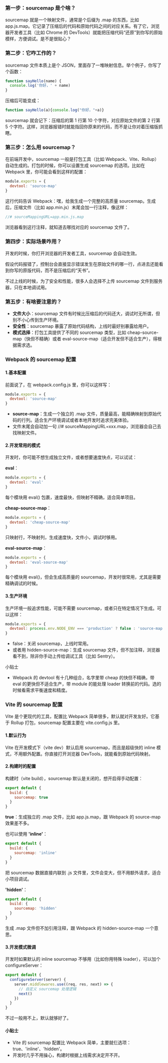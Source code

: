 ### 第一步：sourcemap 是个啥？

sourcemap 就是一个映射文件，通常是个后缀为 .map 的东西，比如 app.js.map。它记录了压缩后的代码和原始代码之间的对应关系。有了它，浏览器开发者工具（比如 Chrome 的 DevTools）就能把压缩代码“还原”到你写的原始模样，方便调试。是不是很贴心？



### 第二步：它咋工作的？

sourcemap 文件本质上是个 JSON，里面存了一堆映射信息。举个例子，你写了个函数：

```js
function sayHello(name) {
  console.log('你好，' + name)
}
```

压缩后可能变成：

```js
function sayHello(a){console.log("你好，"+a)}
```

sourcemap 就会记下：压缩后的第 1 行第 10 个字符，对应原始文件的第 2 行第 5 个字符。这样，浏览器报错时就能指回你原来的代码，而不是让你对着压缩版抓瞎。



### 第三步：怎么用 sourcemap？

在前端开发中，sourcemap 一般是打包工具（比如 Webpack、Vite、Rollup）自动生成的。打包的时候，你可以设置生成 sourcemap 的选项。比如在 Webpack 里，你可能会看到这样的配置：

```js
module.exports = {
  devtool: 'source-map'
}
```

这行代码告诉 Webpack：嘿，给我生成一个完整的高质量 sourcemap。生成后，压缩文件（比如 app.min.js）末尾会加一行注释，像这样：

```js
//# sourceMappingURL=app.min.js.map
```

浏览器看到这行注释，就知道去哪找对应的 sourcemap 文件了。



### 第四步：实际场景咋用？

开发的时候，你打开浏览器的开发者工具，sourcemap 会自动生效。

假设代码报错了，控制台会直接显示错误发生在原始文件的哪一行，点进去还能看到你写的原版代码，而不是压缩后的“天书”。

不过上线的时候，为了安全和性能，很多人会选择不上传 sourcemap 文件到服务器，只在本地调试用。



### 第五步：有啥要注意的？

- **文件大小**：sourcemap 文件有时候比压缩后的代码还大，调试时无所谓，但别不小心传到生产环境。
- **安全性**：sourcemap 暴露了原始代码结构，上线时最好别暴露给用户。
- **模式选择**：打包工具提供了不同的 sourcemap 类型，比如 cheap-source-map（快但不精确）或者 eval-source-map（适合开发但不适合生产），得根据需求选。



### Webpack 的 sourcemap 配置

#### 1.基本配置

前面说了，在 webpack.config.js 里，你可以这样写：

```js
module.exports = {
  devtool: 'source-map'
}
```

- **source-map**：生成一个独立的 .map 文件，质量最高，能精确映射到原始代码的行列。适合生产环境调试或者本地开发时追求完美体验。
- 文件末尾会自动加一句 //# sourceMappingURL=xxx.map，浏览器会自己去找映射文件。

#### 2.开发常用的模式

开发时，你可能不想生成独立文件，或者想要速度快点，可以试试：

**eval**：

```js
module.exports = {
  devtool: 'eval'
}
```

每个模块用 eval() 包裹，速度最快，但映射不精确，适合简单项目。

**cheap-source-map**：

```js
module.exports = {
  devtool: 'cheap-source-map'
}
```

只映射行，不映射列，生成速度快，文件小，调试时够用。

**eval-source-map**：

```js
module.exports = {
  devtool: 'eval-source-map'
}
```

每个模块用 eval()，但会生成高质量的 sourcemap，开发时很常用，尤其是需要精确调试的时候。

#### 3.生产环境

生产环境一般追求性能，可能不需要 sourcemap，或者只在特定情况下生成。可以这样：

```js
module.exports = {
  devtool: process.env.NODE_ENV === 'production' ? false : 'source-map'
}
```

- false：关闭 sourcemap，上线时常用。
- 或者用 hidden-source-map：生成 sourcemap 文件，但不加注释，浏览器看不到，除非你手动上传给调试工具（比如 Sentry）。

小贴士

- Webpack 的 devtool 有十几种组合，名字里带 cheap 的快但不精确，带 eval 的更快但不适合生产，带 module 的能处理 loader 转换前的代码。选的时候看需求平衡速度和精度。



###  Vite 的 sourcemap 配置

Vite 是个更现代的工具，配置比 Webpack 简单很多，默认就对开发友好。它基于 Rollup 打包，sourcemap 配置主要在 vite.config.js 里。

#### 1.默认行为

Vite 在开发模式下（vite dev）默认启用 sourcemap，而且是超级快的 inline 模式，不用额外配置。你直接打开浏览器 DevTools，就能看到原始代码映射。

#### 2.构建时的配置

构建时（vite build），sourcemap 默认是关闭的，想开启得手动配置：

```js
export default {
  build: {
    sourcemap: true
  }
}
```

**true**：生成独立的 .map 文件，比如 app.js.map，跟 Webpack 的 source-map 效果差不多。

也可以使用 **'inline'**：

```js
export default {
  build: {
    sourcemap: 'inline'
  }
}
```

把 sourcemap 数据直接内联到 .js 文件里，文件会变大，但不用额外请求，适合小项目调试。

**'hidden'**：

```js
export default {
  build: {
    sourcemap: 'hidden'
  }
}
```

生成 .map 文件但不加引用注释，跟 Webpack 的 hidden-source-map 一个意思。

#### 3.开发模式微调

开发时如果默认的 inline sourcemap 不够用（比如你用特殊 loader），可以加个 configureServer：

```js
export default {
  configureServer(server) {
    server.middlewares.use((req, res, next) => {
      // 自定义 sourcemap 处理逻辑
      next()
    })
  }
}
```

不过一般用不上，默认就够好了。

#### 小贴士

- Vite 的 sourcemap 配置比 Webpack 简单，主要就仨选项：true、'inline'、'hidden'。
- 开发时几乎不用操心，构建时根据上线需求决定开不开。